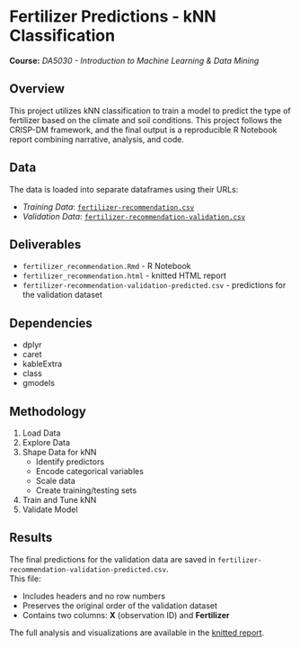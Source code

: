 # Fertilizer Predictions - kNN Classification
**Course:** _DA5030 - Introduction to Machine Learning & Data Mining_

## Overview
This project utilizes kNN classification to train a model to predict the type of fertilizer based on the climate and soil conditions.
This project follows the CRISP-DM framework, and the final output is a reproducible R Notebook report combining narrative, analysis, and code.

## Data
The data is loaded into separate dataframes using their URLs:
* _Training Data_: [`fertilizer-recommendation.csv`](https://s3.us-east-2.amazonaws.com/artificium.us/datasets/fertilizer-recommendation.csv)
* _Validation Data_: [`fertilizer-recommendation-validation.csv`](https://s3.us-east-2.amazonaws.com/artificium.us/datasets/fertilizer-recommendation-validation.csv)

## Deliverables
* `fertilizer_recommendation.Rmd` - R Notebook
* `fertilizer_recommendation.html` - knitted HTML report
* `fertilizer-recommendation-validation-predicted.csv` - predictions for the validation dataset

## Dependencies
* dplyr
* caret
* kableExtra
* class
* gmodels

## Methodology
1. Load Data
2. Explore Data
3. Shape Data for kNN
   * Identify predictors
   * Encode categorical variables
   * Scale data
   * Create training/testing sets
4. Train and Tune kNN
5. Validate Model

## Results
The final predictions for the validation data are saved in `fertilizer-recommendation-validation-predicted.csv`.  
This file:  
- Includes headers and no row numbers  
- Preserves the original order of the validation dataset  
- Contains two columns: **X** (observation ID) and **Fertilizer**  

The full analysis and visualizations are available in the [knitted report](https://zoechow24.github.io/fertilizer-kNN-prediction/fertilizer_recommendation.html).

